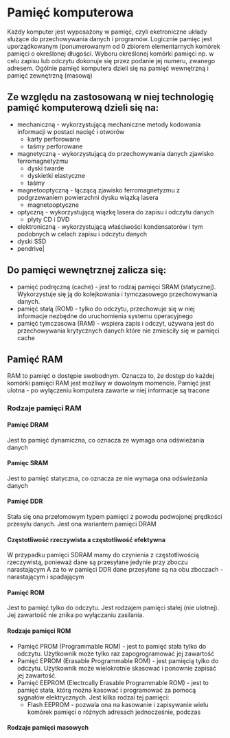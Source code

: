 # Pamięć komputerowa
Każdy komputer jest wyposażony w pamięć, czyli eketroniczne układy służące do przechowywania danych i programów. Logicznie pamięc jest uporządkowanym (ponumerowanym od 0 zbiorem elementarnych komórek pamięci o określonej długości. Wyboru określonej komórki pamięci np. w celu zapisu lub odczytu dokonuje się przez podanie jej numeru, zwanego adresem. Ogólnie pamięć komputera dzieli się na pamięć wewnętrzną i pamięć zewnętrzną (masową)  
## Ze względu na zastosowaną w niej technologię pamięć komputerową dzieli się na:
- mechaniczną - wykorzystującą mechaniczne metody kodowania informacji w postaci nacięć i otworów
  - karty perforowane
  - taśmy perforowane
- magnetyczną - wykorzystującą do przechowywania danych zjawisko ferromagnetyzmu
  - dyski twarde
  - dyskietki elastyczne
  - taśmy
- magnetooptyczną - łączącą zjawisko ferromagnetyzmu z podgrzewaniem powierzchni dysku wiązką lasera
  - magnetooptyczne
- optyczną - wykorzystującą wiązkę lasera do zapisu i odczytu danych
  - płyty CD i DVD
- elektroniczną - wykorzystującą właściwości kondensatorów i tym podobnych w celach zapisu i odczytu danych
 - dyski SSD
 - pendrive|
## Do pamięci wewnętrznej zalicza się:
- pamięć podręczną (cache) - jest to rodzaj pamięci SRAM (statycznej). Wykorzystuje się ją do kolejkowania i tymczasowego przechowywania danych.
- pamięć stałą (ROM) - tylko do odczytu, przechowuje się w niej informacje nezbędne do uruchomienia systemu operacyjnego
- pamięć tymczasowa (RAM) - wspiera zapis i odczyt, używana jest do przechowywania krytycznych danych które nie zmieściły się w pamięci cache
## Pamięć RAM
RAM to pamięć o dostępie swobodnym. Oznacza to, że dostęp do każdej komórki pamięci RAM jest możliwy w dowolnym momencie. Pamięć jest ulotna - po wyłączeniu komputera zawarte w niej informacje są tracone
### Rodzaje pamięci RAM
#### Pamięć DRAM
Jest to pamięć dynamiczna, co oznacza ze wymaga ona odświeżania danych
#### Pamięc SRAM
Jest to pamięć statyczna, co oznacza ze nie wymaga ona odświeżania danych
#### Pamięć DDR
Stała się ona przełomowym typem pamięci z powodu podwojonej prędkości przesyłu danych. Jest ona wariantem pamięci DRAM
#### Częstotliwość rzeczywista a częstotliwość efektywna
W przypadku pamięci SDRAM mamy do czynienia z częstotliwością rzeczywistą, ponieważ dane są przesyłane jedynie przy zboczu narastającym
A za to w pamięci DDR dane przesyłane są na obu zboczach - narastającym i spadającym
#### Pamięć ROM
Jest to pamięć tylko do odczytu. Jest rodzajem pamięci stałej (nie ulotnej). Jej zawartość nie znika po wyłączaniu zasilania.
#### Rodzaje pamięci ROM
- Pamięć PROM (Programmable ROM) - jest to pamięć stała tylko do odczytu. Użytkownik może tylko raz zapogrogramować jej zawartość
- Pamięć EPROM (Erasable Programmable ROM) - jest pamięcią tylko do odczytu. Użytkownik może wielokrotnie skasować i ponownie zapisać jej zawartość.
- Pamięć EEPROM (Electrcally Erasable Programmable ROM) - jest to pamięć stała, którą można kasować i programować za pomocą sygnałów elektrycznych. Jest kilka rodzai tej pamięci:
  - Flash EEPROM - pozwala ona na kasowanie i zapisywanie wielu komórek pamięci o różnych adresach jednocześnie, podczas
#### Rodzaje pamięci masowych


